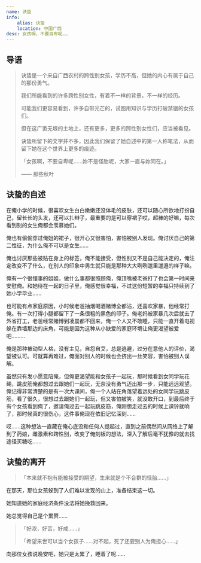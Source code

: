 ```yaml
---
name: 诀蛰
info:
    alias: 诀蛰
    location: 中国广西
desc: 女孩啊，不要自卑呢……
---
```


## 导语

> 诀蛰是一个来自广西农村的跨性别女孩，学历不高，但她的内心有属于自己的那份勇气。
>
> 我们所能看到的许多跨性别女性，有着不一样的背景，不一样的经历。
> 
> 可能我们更容易看到，许多自带光芒的，试图用知识与学历打破禁锢的女孩们。
>
> 但在这广袤无垠的土地上，还有更多，更多的跨性别女性们，应当被看见。
>
> 诀蛰所留下的文字并不多，因此我们保留了她自述中的第一人称笔法，从而留下她在这个世界上更多的痕迹。
>
> 「女孩啊，不要自卑呢……妳不是怪胎呢，大家一直与妳同在。」
>
> —— 那些秋叶

## 诀蛰的自述

在俺小学的时候，很喜欢女生白白嫩嫩还没体毛的皮肤，还可以随心所欲地打扮自己，留长长的头发，还可以扎辫子，最重要的是可以穿裙子哎，超棒的好嘛，每次看到别的女生俺都会羡慕她们。

俺也有偷偷穿过俺姐的裙子，很开心又很害怕，害怕被别人发现。俺讨厌自己的第二性征，为什么俺不可以是女生……

俺也讨厌那些被贴在身上的标签，俺不能接受，但性别又不是自己能决定的，俺注定改变不了什么，在别人的印象中男生就只能是那种大大咧咧邋里邋遢的样子嘛。

俺有一个很懂事的姐姐，做什么事都很照顾俺，俺顶嘴被老爸打了也会第一时间来安慰俺。和她待在一起的日子里，俺感觉很幸福，不过这份短暂的幸福只持续到了她小学毕业……

也可能有点家庭原因，小时候老爸抽烟喝酒赌博全都沾，还喜欢家暴，他经常打俺。有一次打得小腿都留下了一条很粗的黑色的印子。俺老妈被家暴几次后就去了外省打工，老爸经常赌博到凌晨都不回来，俺一个人又不敢睡，只能一直开着电视躲在靠墙那边的床角，可能是因为这种从小缺爱的家庭环境让俺更渴望被爱吧………

俺是那种被动型人格，没有主见，自怨自艾，总是逃避，过分在意他人的评价，渴望被认可。可就算再难过，俺面对别人的时候也会挤出一丝笑容，害怕被别人误解。

虽然只有发小愿意陪俺，但俺更渴望能和女孩子一起玩，那时候看到女同学玩花绳，跳皮筋俺都想过去跟她们一起玩，无奈没有勇气迈出那一步，只能远远观望。俺记得非常清楚的是有一次大课间，俺一个人站在角落望着远处的女同学玩跳皮筋，看了很久，很想过去跟她们一起玩，但又害怕被笑，就没敢开口，到最后终于有个女孩看到俺了，邀请俺过去一起玩跳皮筋，俺刚想走过去的时候上课铃就响了，那时候真的很伤心，这件事俺现在依旧记忆深刻……

哎……这种想法一直藏在俺心底没和任何人提起过，直到之前偶然间从网络上了解到了药娘，雌激素和跨性别，改变了俺刻板的想法，深入了解后毫不犹豫的就去找途径买糖吃……

## 诀蛰的离开

> 「本来就不抱有能被接受的期望，生来就是个不合群的怪胎……」

在那天，那位女孩躲到了人们难以发现的山上，准备结束这一切。

她知道她的家庭经济条件没法将她挽救回来。

她总觉得自己是个累赘……

> 「好浓，好苦，好咸……」
>
> 「希望来世可以当个女孩子……对不起，死了还要别人为俺担心……」

向那位女孩说晚安吧，她只是太累了，睡着了呢……
